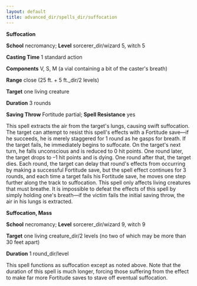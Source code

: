 ```yaml
---
layout: default
title: advanced_dir/spells_dir/suffocation
---
```

 **Suffocation**

**School** necromancy; **Level** sorcerer_dir/wizard 5, witch 5

**Casting Time** 1 standard action

**Components** V, S, M (a vial containing a bit of the caster's breath)

**Range** close (25 ft. + 5 ft._dir/2 levels)

**Target** one living creature

**Duration** 3 rounds

**Saving Throw** Fortitude partial; **Spell Resistance** yes

This spell extracts the air from the target's lungs, causing swift suffocation. The target can attempt to resist this spell's effects with a Fortitude save—if he succeeds, he is merely staggered for 1 round as he gasps for breath. If the target fails, he immediately begins to suffocate. On the target's next turn, he falls unconscious and is reduced to 0 hit points. One round later, the target drops to –1 hit points and is dying. One round after that, the target dies. Each round, the target can delay that round's effects from occurring by making a successful Fortitude save, but the spell effect continues for 3 rounds, and each time a target fails his Fortitude save, he moves one step further along the track to suffocation. This spell only affects living creatures that must breathe. It is impossible to defeat the effects of this spell by simply holding one's breath—if the victim fails the initial saving throw, the air in his lungs is extracted.

**Suffocation, Mass**

**School** necromancy; **Level** sorcerer_dir/wizard 9, witch 9

**Target** one living creature_dir/2 levels (no two of which may be more than 30 feet apart)

**Duration** 1 round_dir/level

This spell functions as suffocation except as noted above. Note that the duration of this spell is much longer, forcing those suffering from the effect to make far more Fortitude saves to stave off eventual suffocation.

